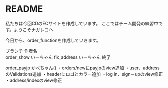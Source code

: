 # README
私たちは今回CDのECサイトを作成しています。
ここではチーム開発の練習中です。ようこそナガレコヘ

今日から、order_functionを作成していきます。

ブランチ    作者名    
order_show  いーちゃん
fix_address いーちゃん 終了

order_payjp かべちゃん()
・orders/newにpayjpのview追加
・user、addressのValidations追加
・headerにロゴとカラー追加
・log in、sign－upのview修正
・address/indexのview修正
